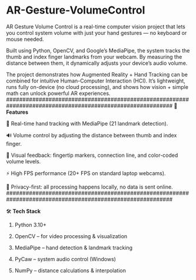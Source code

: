 # AR-Gesture-VolumeControl
AR Gesture Volume Control is a real-time computer vision project that lets you control system volume with just your hand gestures — no keyboard or mouse needed.

Built using Python, OpenCV, and Google’s MediaPipe, the system tracks the thumb and index finger landmarks from your webcam. By measuring the distance between them, it dynamically adjusts your device’s audio volume.

The project demonstrates how Augmented Reality + Hand Tracking can be combined for intuitive Human-Computer Interaction (HCI). It’s lightweight, runs fully on-device (no cloud processing), and shows how vision + simple math can unlock powerful AR experiences.
###########################################################################################################
🔹 **Features**

👋 Real-time hand tracking with MediaPipe (21 landmark detection).

🔊 Volume control by adjusting the distance between thumb and index finger.

🎨 Visual feedback: fingertip markers, connection line, and color-coded volume levels.

⚡ High FPS performance (20+ FPS on standard laptop webcams).

🔐 Privacy-first: all processing happens locally, no data is sent online.
###########################################################################################################

🛠 **Tech Stack**

 1) Python 3.10+

 2) OpenCV – for video processing & visualization

 3) MediaPipe – hand detection & landmark tracking

 4) PyCaw – system audio control (Windows)

 5) NumPy – distance calculations & interpolation
